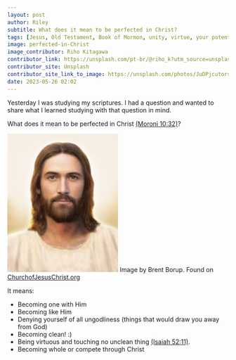 ```yaml
---
layout: post
author: Riley
subtitle: What does it mean to be perfected in Christ?
tags: [Jesus, Old Testament, Book of Mormon, unity, virtue, your potential]
image: perfected-in-Christ
image_contributor: Riho Kitagawa
contributor_link: https://unsplash.com/pt-br/@riho_k?utm_source=unsplash&utm_medium=referral&utm_content=creditCopyText
contributor_site: Unsplash
contributor_site_link_to_image: https://unsplash.com/photos/JuDPjcutors?utm_source=unsplash&utm_medium=referral&utm_content=creditCopyText
date: 2023-05-26 02:02
---
```


Yesterday I was studying my scriptures. I had a question and wanted to share what I learned studying with that question in mind.

What does it mean to be perfected in Christ [(Moroni 10:32)](https://www.churchofjesuschrist.org/study/scriptures/bofm/moro/10?id=p32&lang=eng#p32)?

<img class="img-fluid" width="50%" src="/assets/images/posts/light_of_the_world_jesus_christ.jpeg" alt="Light of the World, by Brent Borup, A close-up of Jesus on a white background, light on the background in a circle originating behind His head">
<span class="caption text-muted">Image by Brent Borup. Found on <a href="https://www.churchofjesuschrist.org/media/image/light-of-the-world-jesus-christ-3cf7b89?lang=eng">ChurchofJesusChrist.org</a></span>

It means:
- Becoming one with Him
- Becoming like Him
- Denying yourself of all ungodliness (things that would draw you away from God)
- Becoming clean! :)
- Being virtuous and touching no unclean thing [(Isaiah 52:11)](https://www.churchofjesuschrist.org/study/scriptures/ot/isa/52?id=p11&lang=eng#p11).
- Becoming whole or compete through Christ
